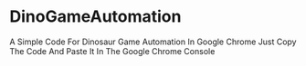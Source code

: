 # DinoGameAutomation
A Simple Code For Dinosaur Game Automation In Google Chrome Just Copy The Code And Paste It In The Google Chrome Console
